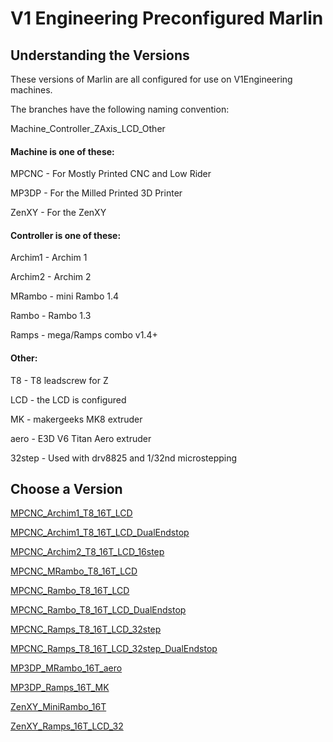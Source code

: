 # V1 Engineering Preconfigured Marlin

## Understanding the Versions

These versions of Marlin are all configured for use on V1Engineering machines.

The branches have the following naming convention:

Machine_Controller_ZAxis_LCD_Other

#### Machine is one of these:

MPCNC - For Mostly Printed CNC and Low Rider

MP3DP - For the Milled Printed 3D Printer

ZenXY - For the ZenXY

#### Controller is one of these:

Archim1 - Archim 1

Archim2 - Archim 2

MRambo - mini Rambo 1.4

Rambo - Rambo 1.3

Ramps - mega/Ramps combo v1.4+

#### Other:

T8 - T8 leadscrew for Z

LCD - the LCD is configured

MK - makergeeks MK8 extruder

aero - E3D V6 Titan Aero extruder

32step - Used with drv8825 and 1/32nd microstepping

## Choose a Version

[MPCNC_Archim1_T8_16T_LCD](https://github.com/Allted/Marlin/archive/MPCNC_Archim1_T8_16T_LCD.zip)

[MPCNC_Archim1_T8_16T_LCD_DualEndstop](https://github.com/Allted/Marlin/archive/MPCNC_Archim1_T8_16T_LCD_DualEndstop.zip)

[MPCNC_Archim2_T8_16T_LCD_16step](https://github.com/Allted/Marlin/archive/MPCNC_Archim2_T8_16T_LCD_16step.zip)


[MPCNC_MRambo_T8_16T_LCD](https://github.com/Allted/Marlin/archive/MPCNC_MRambo_T8_16T_LCD.zip)

[MPCNC_Rambo_T8_16T_LCD](https://github.com/Allted/Marlin/archive/MPCNC_Rambo_T8_16T_LCD.zip)

[MPCNC_Rambo_T8_16T_LCD_DualEndstop](https://github.com/Allted/Marlin/archive/MPCNC_Rambo_T8_16T_LCD_DualEndstop.zip)


[MPCNC_Ramps_T8_16T_LCD_32step](https://github.com/Allted/Marlin/archive/MPCNC_Ramps_T8_16T_LCD_32step.zip)

[MPCNC_Ramps_T8_16T_LCD_32step_DualEndstop](https://github.com/Allted/Marlin/archive/MPCNC_Ramps_T8_16T_LCD_32step_DualEndstop.zip)





[MP3DP_MRambo_16T_aero](https://github.com/Allted/Marlin/archive/MP3DP_MRambo_16T_aero.zip)

[MP3DP_Ramps_16T_MK](https://github.com/Allted/Marlin/archive/MP3DP_Ramps_16T_MK.zip)





[ZenXY_MiniRambo_16T](https://github.com/Allted/Marlin/archive/ZenXY_MiniRambo_16T.zip)

[ZenXY_Ramps_16T_LCD_32](https://github.com/Allted/Marlin/archive/ZenXY_Ramps_16T_LCD_32.zip)



